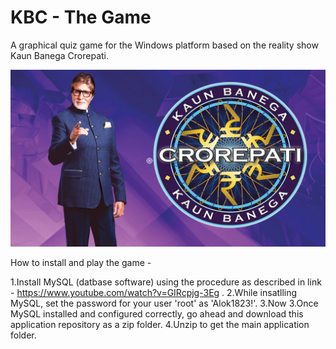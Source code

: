 # KBC - The Game
A graphical quiz game for the Windows platform based on the reality show Kaun Banega Crorepati. 


![](Images%20and%20Icons/kbc.png)


How to install and play the game - 

1.Install MySQL (datbase software) using the procedure as described in link - https://www.youtube.com/watch?v=GIRcpjg-3Eg .
2.While insatlling MySQL, set the password for your user 'root' as 'Alok1823!'.
3.Now 
3.Once MySQL installed and configured correctly, go ahead and download this application repository as a zip folder.
4.Unzip to get the main application folder. 

